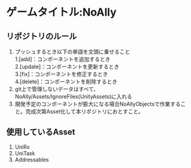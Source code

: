 # ゲームタイトル:NoAlly

## リポジトリのルール  
1. プッシュするとき以下の単語を文頭に乗せること  
   1.[add]：コンポーネントを追加するとき  
   2.[update]：コンポーネントを更新するとき  
   3.[fix]：コンポーネントを修正するとき  
   4.[delete]：コンポーネントを削除するとき  
2. git上で管理しないデータはすべて、NoAlly/Assets/IgnoreFiles(UnityAssets)に入れる  
3. 開発予定のコンポーネントが膨大になる場合NoAllyObjectsで作業すること。完成次第Asset化して本リポジトリにおとすこと。

## 使用しているAsset
1. UniRx
2. UniTask
3. Addressables
